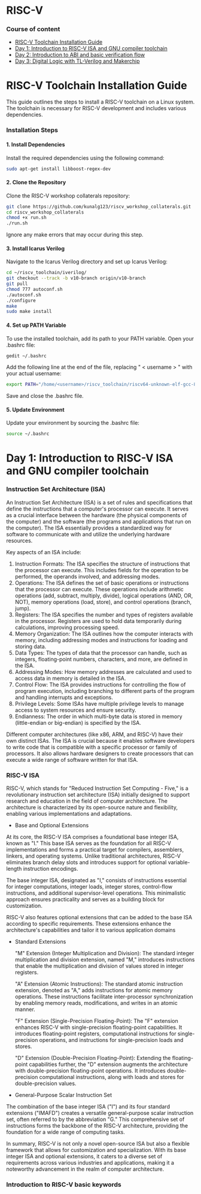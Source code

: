 # RISC-V

### Course of content
- [RISC-V Toolchain Installation Guide](#risc-v-toolchain-installation-guide)
- [Day 1: Introduction to RISC-V ISA and GNU compiler toolchain](#day-1-introduction-to-risc-v-isa-and-gnu-compiler-toolchain)
- [Day 2: Introduction to ABI and basic verification flow](#day-2-introduction-to-abi-and-basic-verification-flow)
- [Day 3: Digital Logic with TL-Verilog and Makerchip](#day-3-digital-logic-with-tl-verilog-and-makerchip)


# RISC-V Toolchain Installation Guide

This guide outlines the steps to install a RISC-V toolchain on a Linux system. The toolchain is necessary for RISC-V development and includes various dependencies.

### Installation Steps
#### 1. Install Dependencies

Install the required dependencies using the following command:
```bash
sudo apt-get install libboost-regex-dev
```
#### 2. Clone the Repository

Clone the RISC-V workshop collaterals repository:

```bash
git clone https://github.com/kunalg123/riscv_workshop_collaterals.git
cd riscv_workshop_collaterals
chmod +x run.sh
./run.sh
```
Ignore any make errors that may occur during this step.
#### 3. Install Icarus Verilog

Navigate to the Icarus Verilog directory and set up Icarus Verilog:

```bash
cd ~/riscv_toolchain/iverilog/
git checkout --track -b v10-branch origin/v10-branch
git pull
chmod 777 autoconf.sh
./autoconf.sh
./configure
make
sudo make install
```
#### 4. Set up PATH Variable

To use the installed toolchain, add its path to your PATH variable. Open your .bashrc file:

```bash
gedit ~/.bashrc
```
Add the following line at the end of the file, replacing " < username > " with your actual username:

```bash
export PATH="/home/<username>/riscv_toolchain/riscv64-unknown-elf-gcc-8.3.0-2019.08.0-x86_64-linux-ubuntu14/bin:$PATH"
```
Save and close the .bashrc file.
#### 5. Update Environment

Update your environment by sourcing the .bashrc file:

```bash
source ~/.bashrc
```

# Day 1: Introduction to RISC-V ISA and GNU compiler toolchain

### Instruction Set Architecture (ISA)
An Instruction Set Architecture (ISA) is a set of rules and specifications that define the instructions that a computer's processor can execute. It serves as a crucial interface between the hardware (the physical components of the computer) and the software (the programs and applications that run on the computer). The ISA essentially provides a standardized way for software to communicate with and utilize the underlying hardware resources.

Key aspects of an ISA include:

1. Instruction Formats: The ISA specifies the structure of instructions that the processor can execute. This includes fields for the operation to be performed, the operands involved, and addressing modes.
2. Operations: The ISA defines the set of basic operations or instructions that the processor can execute. These operations include arithmetic operations (add, subtract, multiply, divide), logical operations (AND, OR, NOT), memory operations (load, store), and control operations (branch, jump).
3. Registers: The ISA specifies the number and types of registers available in the processor. Registers are used to hold data temporarily during calculations, improving processing speed.
4. Memory Organization: The ISA outlines how the computer interacts with memory, including addressing modes and instructions for loading and storing data.
5. Data Types: The types of data that the processor can handle, such as integers, floating-point numbers, characters, and more, are defined in the ISA.
6. Addressing Modes: How memory addresses are calculated and used to access data in memory is detailed in the ISA.
7. Control Flow: The ISA provides instructions for controlling the flow of program execution, including branching to different parts of the program and handling interrupts and exceptions.
8. Privilege Levels: Some ISAs have multiple privilege levels to manage access to system resources and ensure security.
9. Endianness: The order in which multi-byte data is stored in memory (little-endian or big-endian) is specified by the ISA.

Different computer architectures (like x86, ARM, and RISC-V) have their own distinct ISAs. The ISA is crucial because it enables software developers to write code that is compatible with a specific processor or family of processors. It also allows hardware designers to create processors that can execute a wide range of software written for that ISA.



### RISC-V ISA
RISC-V, which stands for "Reduced Instruction Set Computing - Five," is a revolutionary instruction set architecture (ISA) initially designed to support research and education in the field of computer architecture. The architecture is characterized by its open-source nature and flexibility, enabling various implementations and adaptations.

- Base and Optional Extensions

At its core, the RISC-V ISA comprises a foundational base integer ISA, known as "I." This base ISA serves as the foundation for all RISC-V implementations and forms a practical target for compilers, assemblers, linkers, and operating systems. Unlike traditional architectures, RISC-V eliminates branch delay slots and introduces support for optional variable-length instruction encodings.

The base integer ISA, designated as "I," consists of instructions essential for integer computations, integer loads, integer stores, control-flow instructions, and additional supervisor-level operations. This minimalistic approach ensures practicality and serves as a building block for customization.

RISC-V also features optional extensions that can be added to the base ISA according to specific requirements. These extensions enhance the architecture's capabilities and tailor it to various application domains

- Standard Extensions

    "M" Extension (Integer Multiplication and Division): The standard integer multiplication and division extension, named "M," introduces instructions that enable the multiplication and division of values stored in integer registers.

    "A" Extension (Atomic Instructions): The standard atomic instruction extension, denoted as "A," adds instructions for atomic memory operations. These instructions facilitate inter-processor synchronization by enabling memory reads, modifications, and writes in an atomic manner.

    "F" Extension (Single-Precision Floating-Point): The "F" extension enhances RISC-V with single-precision floating-point capabilities. It introduces floating-point registers, computational instructions for single-precision operations, and instructions for single-precision loads and stores.

    "D" Extension (Double-Precision Floating-Point): Extending the floating-point capabilities further, the "D" extension augments the architecture with double-precision floating-point operations. It introduces double-precision computational instructions, along with loads and stores for double-precision values.

- General-Purpose Scalar Instruction Set

The combination of the base integer ISA ("I") and its four standard extensions ("IMAFD") creates a versatile general-purpose scalar instruction set, often referred to by the abbreviation "G." This comprehensive set of instructions forms the backbone of the RISC-V architecture, providing the foundation for a wide range of computing tasks.

In summary, RISC-V is not only a novel open-source ISA but also a flexible framework that allows for customization and specialization. With its base integer ISA and optional extensions, it caters to a diverse set of requirements across various industries and applications, making it a noteworthy advancement in the realm of computer architecture.


### Introduction to RISC-V basic keywords

